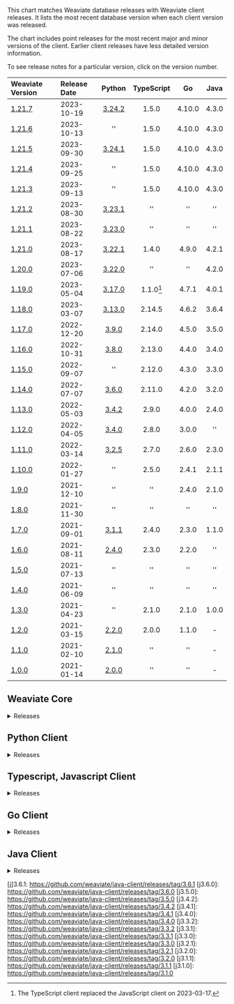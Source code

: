 This chart matches Weaviate database releases with Weaviate client releases. It
lists the most recent database version when each client version was released.

The chart includes point releases for the most recent major and minor versions
of the client. Earlier client releases have less detailed version information.

To see release notes for a particular version, click on the version number.

|Weaviate Version|Release Date|Python|TypeScript|Go|Java|
|:-|:-|:-:|:-:|:-:|:-:|
|[1.21.7][c1.21.7]|2023-10-19|[3.24.2][p3.24.2]|1.5.0|4.10.0|4.3.0|
|[1.21.6][c1.21.6]|2023-10-13|''|1.5.0|4.10.0|4.3.0|
|[1.21.5][c1.21.5]|2023-09-30|[3.24.1][p3.24.1]|1.5.0|4.10.0|4.3.0|
|[1.21.4][c1.21.4]|2023-09-25|''|1.5.0|4.10.0|4.3.0|
|[1.21.3][c1.21.3]|2023-09-13|''|1.5.0|4.10.0|4.3.0|
|[1.21.2][c1.21.2]|2023-08-30|[3.23.1][p3.23.1]| '' | '' | '' |
|[1.21.1][c1.21.1]|2023-08-22|[3.23.0][p3.23.0]| '' | '' | '' |
|[1.21.0][c1.21.0]|2023-08-17|[3.22.1][p3.22.1]|1.4.0|4.9.0|4.2.1|
|[1.20.0][c1.20.0]|2023-07-06|[3.22.0][p3.22.0]| '' | '' |4.2.0|
|[1.19.0][c1.19.0]|2023-05-04|[3.17.0][p3.17.0]|1.1.0[^1]|4.7.1|4.0.1|
|[1.18.0][c1.18.0]|2023-03-07|[3.13.0][p3.13.0]|2.14.5|4.6.2|3.6.4|
|[1.17.0][c1.17.0]|2022-12-20|[3.9.0][p3.9.0]|2.14.0|4.5.0|3.5.0|
|[1.16.0][c1.16.0]|2022-10-31|[3.8.0][p3.8.0]|2.13.0|4.4.0|3.4.0|
|[1.15.0][c1.15.0]|2022-09-07| '' |2.12.0|4.3.0|3.3.0|
|[1.14.0][c1.14.0]|2022-07-07|[3.6.0][p3.6.0]|2.11.0|4.2.0|3.2.0|
|[1.13.0][c1.13.0]|2022-05-03|[3.4.2][p3.4.2]|2.9.0|4.0.0|2.4.0|
|[1.12.0][c1.12.0]|2022-04-05|[3.4.0][p3.4.0]|2.8.0|3.0.0| '' |
|[1.11.0][c1.11.0]|2022-03-14|[3.2.5][p3.2.5]|2.7.0|2.6.0|2.3.0|
|[1.10.0][c1.10.0]|2022-01-27| '' |2.5.0|2.4.1|2.1.1|
|[1.9.0][c1.9.0]|2021-12-10| '' | '' |2.4.0|2.1.0|
|[1.8.0][c1.8.0]|2021-11-30| '' | '' | '' | '' |
|[1.7.0][c1.7.0]|2021-09-01|[3.1.1][p3.1.1]|2.4.0|2.3.0|1.1.0|
|[1.6.0][c1.6.0]|2021-08-11|[2.4.0][p2.4.0]|2.3.0|2.2.0| '' |
|[1.5.0][c1.5.0]|2021-07-13| '' | '' | '' | '' |
|[1.4.0][c1.4.0]|2021-06-09| '' | '' | '' | '' |
|[1.3.0][c1.3.0]|2021-04-23| '' |2.1.0|2.1.0|1.0.0|
|[1.2.0][c1.2.0]|2021-03-15|[2.2.0][p2.2.0]|2.0.0|1.1.0|-|
|[1.1.0][c1.1.0]|2021-02-10|[2.1.0][p2.1.0]| '' | '' |-|
|[1.0.0][c1.0.0]|2021-01-14|[2.0.0][p2.0.0]| '' | '' |-|

[^1]: The TypeScript client replaced the JavaScript client on 2023-03-17.

## Weaviate Core

<details>
  <summary>Releases</summary>

  |Weaviate Version|Release Date|
  |:-|:-|
  |[1.21.7][c1.21.7]|2023-10-19|
  |[1.21.6][c1.21.6]|2023-10-13|
  |[1.21.5][c1.21.5]|2023-09-30|
  |[1.21.4][c1.21.4]|2023-09-25|
  |[1.21.3][c1.21.3]|2023-09-13|
  |[1.21.2][c1.21.2]|2023-08-30|
  |[1.21.1][c1.21.1]|2023-08-22|
  |[1.21.0][c1.21.0]|2023-08-17|
  |[1.20.6][c1.20.6]|2023-08-22|
  |[1.20.5][c1.20.5]|2023-08-05|
  |[1.20.4][c1.20.4]|2023-08-01|
  |[1.20.3][c1.20.3]|2023-07-26|
  |[1.20.2][c1.20.2]|2023-07-19|
  |[1.20.1][c1.20.1]|2023-07-13|
  |[1.20.0][c1.20.0]|2023-07-06|
  |[1.19.13][c1.19.13]|2023-08-22|
  |[1.19.12][c1.19.12]|2023-07-06|
  |[1.19.11][c1.19.11]|2023-06-29|
  |[1.19.10][c1.19.10]|2023-06-28|
  |[1.19.9][c1.19.9]|2023-06-22|
  |[1.19.8][c1.19.8]|2023-06-14|
  |[1.19.7][c1.19.7]|2023-06-12|
  |[1.19.6][c1.19.6]|2023-05-24|
  |[1.19.5][c1.19.5]|2023-05-18|
  |[1.19.4][c1.19.4]|2023-05-17|
  |[1.19.3][c1.19.3]|2023-05-12|
  |[1.19.2][c1.19.2]|2023-05-11|
  |[1.19.1][c1.19.1]|2023-05-10|
  |[1.19.0][c1.19.0]|2023-05-04|
  |[1.18.6][c1.18.6]|2023-08-22|
  |[1.18.5][c1.18.5]|2023-05-17|
  |[1.18.4][c1.18.4]|2023-04-24|
  |[1.18.3][c1.18.3]|2023-04-04|
  |[1.18.2][c1.18.2]|2023-03-24|
  |[1.18.1][c1.18.1]|2023-03-16|
  |[1.18.0][c1.18.0]|2023-03-07|
  |[1.17.6][c1.17.6]|2023-03-07|
  |[1.17.5][c1.17.5]|2023-02-28|
  |[1.17.4][c1.17.4]|2023-02-19|
  |[1.17.3][c1.17.3]|2023-02-07|
  |[1.17.2][c1.17.2]|2023-01-26|
  |[1.17.1][c1.17.1]|2023-01-17|
  |[1.17.0][c1.17.0]|2022-12-20|
  |[1.16.9][c1.16.9]|2022-12-18|
  |[1.16.8][c1.16.8]|2022-12-16|
  |[1.16.7][c1.16.7]|2022-12-15|
  |[1.16.6][c1.16.6]|2022-12-06|
  |[1.16.5][c1.16.5]|2022-11-21|
  |[1.16.4][c1.16.4]|2022-11-18|
  |[1.16.3][c1.16.3]|2022-11-15|
  |[1.16.2][c1.16.2]|2022-11-15|
  |[1.16.1][c1.16.1]|2022-11-10|
  |[1.16.0][c1.16.0]|2022-10-31|
  |[1.15.5][c1.15.5]|2022-10-18|
  |[1.15.4][c1.15.4]|2022-10-11|
  |[1.15.3][c1.15.3]|2022-09-28|
  |[1.15.2][c1.15.2]|2022-09-26|
  |[1.15.1][c1.15.1]|2022-09-21|
  |[1.15.0][c1.15.0]|2022-09-07|
  |[1.14.1][c1.14.1]|2022-07-08|
  |[1.14.0][c1.14.0]|2022-07-07|
  |[1.13.2][c1.13.2]|2022-05-20|
  |[1.13.1][c1.13.1]|2022-05-03|
  |[1.13.0][c1.13.0]|2022-05-03|
  |[1.12.2][c1.12.2]|2022-04-13|
  |[1.12.1][c1.12.1]|2022-04-07|
  |[1.12.0][c1.12.0]|2022-04-05|
  |[1.11.0][c1.11.0]|2022-03-14|
  |[1.10.1][c1.10.1]|2022-02-01|
  |[1.10.0][c1.10.0]|2022-01-27|
  |[1.9.1][c1.9.1]|2022-01-19|
  |[1.9.0][c1.9.0]|2021-12-10|
  |[1.8.0][c1.8.0]|2021-11-30|
  |[1.7.2][c1.7.2]|2021-09-28|
  |[1.7.1][c1.7.1]|2021-09-17|
  |[1.7.0][c1.7.0]|2021-09-01|
  |[1.6.0][c1.6.0]|2021-08-11|
  |[1.5.2][c1.5.2]|2021-08-10|
  |[1.5.1][c1.5.1]|2021-07-29|
  |[1.5.0][c1.5.0]|2021-07-13|
  |[1.4.1][c1.4.1]|2021-06-15|
  |[1.4.0][c1.4.0]|2021-06-09|
  |[1.3.0][c1.3.0]|2021-04-23|
  |[1.2.1][c1.2.1]|2021-03-25|
  |[1.2.0][c1.2.0]|2021-03-15|
  |[1.1.0][c1.1.0]|2021-02-10|
  |[1.0.4][c1.0.0]|2021-02-01|
  |[1.0.3][c1.0.0]|2021-01-15|
  |[1.0.2][c1.0.0]|2021-01-14|
  |[1.0.1][c1.0.0]|2021-01-14|
  |[1.0.0][c1.0.0]|2021-01-14|

</details>

## Python Client

<details>
  <summary>Releases</summary>

   |Client Version|Release Date|
   |:-|:-|
   |[3.24.2][p3.24.2]|2023-10-04|
   |[3.24.1][p3.24.1]|2023-09-11|
   |[3.23.2][p3.23.2]|2023-08-29|
   |[3.23.1][p3.23.1]|2023-08-25|
   |[3.23.0][p3.23.0]|2023-08-22|
   |[3.22.1][p3.22.1]|2023-07-10|
   |[3.22.0][p3.22.0]|2023-07-06|
   |[3.21.0][p3.21.0]|2023-06-18|
   |[3.20.1][p3.20.1]|2023-06-14|
   |[3.20.0][p3.20.0]|2023-06-12|
   |[3.19.2][p3.19.2]|2023-05-25|
   |[3.19.1][p3.19.1]|2023-05-18|
   |[3.19.0][p3.19.0]|2023-05-18|
   |[3.18.0][p3.18.0]|2023-05-09|
   |[3.17.1][p3.17.1]|2023-05-08|
   |[3.17.0][p3.17.0]|2023-05-04|
   |[3.16.2][p3.16.2]|2023-04-26|
   |[3.16.1][p3.16.1]|2023-04-24|
   |[3.16.0][p3.16.0]|2023-04-24|
   |[3.15.6][p3.15.6]|2023-04-15|
   |[3.15.5][p3.15.5]|2023-04-09|
   |[3.15.4][p3.15.4]|2023-04-08|
   |[3.15.3][p3.15.3]|2023-03-23|
   |[3.15.2][p3.15.2]|2023-03-15|
   |[3.15.1][p3.15.1]|2023-03-13|
   |[3.15.0][p3.15.0]|2023-03-12|
   |[3.14.0][p3.14.0]|2023-03-07|
   |[3.13.0][p3.13.0]|2023-03-02|
   |[3.12.0][p3.12.0]|2023-02-24|
   |[3.11.0][p3.11.0]|2023-01-20|
   |[3.10.0][p3.10.0]|2022-12-21|
   |[3.9.0][p3.9.0]|2022-11-09|
   |[3.8.0][p3.8.0]|2022-09-07|
   |[3.7.0][p3.7.0]|2022-07-29|
   |[3.6.0][p3.6.0]|2022-07-06|
   |[3.5.1][p3.5.1]|2022-05-18|
   |[3.5.0][p3.5.0]|2022-05-08|
   |[3.4.2][p3.4.2]|2022-04-12|
   |[3.4.1][p3.4.1]|2022-04-06|
   |[3.4.0][p3.4.0]|2022-04-04|
   |[3.2.5][p3.2.5]|2021-10-26|
   |[3.2.4][p3.2.4]|2021-10-26|
   |[3.2.3][p3.2.3]|2021-10-13|
   |[3.2.2][p3.2.2]|2021-09-27|
   |[3.2.1][p3.2.1]|2021-09-02|
   |[3.2.0][p3.2.0]|2021-09-02|
   |[3.1.1][p3.1.1]|2021-08-24|
   |[3.1.0][p3.1.0]|2021-08-17|
   |[3.0.0][p3.0.0]|2021-08-17|
   |[2.5.0][p2.5.0]|2021-06-03|
   |[2.4.0][p2.4.0]|2021-04-23|
   |[2.3.0][p2.3.0]|2021-03-26|
   |[2.2.0][p2.2.0]|2021-02-17|
   |[2.1.0][p2.1.0]|2021-02-08|
   |[2.0.0][p2.0.0]|2021-01-11|

</details>

## Typescript, Javascript Client

<details>
  <summary>Releases</summary>
  World!
</details>

## Go Client

<details>
  <summary>Releases</summary>

   |Client Version|Release Date|
   |:-|:-|
  |[4.10.0][g4.10.0]|2023-08-22|
  |[4.9.0][g4.9.0]|2023-07-06|
  |[4.8.1][g4.8.1]|2023-05-26|
  |[4.8.0][g4.8.0]|2023-05-05|
  |[4.7.1][g4.7.1]|2023-04-14|
  |[4.7.0][g4.7.0]|2023-04-03|
  |[4.6.4][g4.6.4]|2023-03-25|
  |[4.6.3][g4.6.3]|2023-03-14|
  |[4.6.2][g4.6.2]|2023-03-07|
  |[4.6.1][g4.6.1]|2023-02-01|
  |[4.6.0][g4.6.0]|2023-02-01|
  |[4.5.2][g4.5.2]|2023-01-19|
  |[4.5.1][g4.5.1]|2023-01-17|
  |[4.5.0][g4.5.0]|2022-12-20|
  |[4.4.0][g4.4.0]|2022-10-31|
  |[4.3.1][g4.3.1]|2022-09-27|
  |[4.3.0][g4.3.0]|2022-09-07|
  |[4.2.1][g4.2.1]|2022-07-12|
  |[4.2.0][g4.2.0]|2022-07-07|
  |[4.1.0][g4.1.0]|2022-05-25|
  |[4.0.0][g4.0.0]|2022-05-03|
  |[3.0.0][g3.0.0]|2022-04-05|
  |[2.6.2][g2.6.2]|2022-10-31|
  |[2.6.1][g2.6.1]|2022-05-04|
  |[2.6.0][g2.6.0]|2022-03-11|
  |[2.5.0][g2.5.0]|2022-02-01|
  |[2.4.1][g2.4.1]|2021-12-15|
  |[2.4.0][g2.4.0]|2021-11-30|
  |[2.3.0][g2.3.0]|2021-08-31|
  |[2.2.0][g2.2.0]|2021-06-07|
  |[2.1.0][g2.1.0]|2021-04-23|
  |[2.0.1][g2.0.1]|2021-03-25|
  |[2.0.0][g2.0.0]|2021-03-23|
  |[1.1.2][g1.1.2]|2022-10-31|
  |[1.1.1][g1.1.1]|2022-05-04|

</details>

## Java Client

<details>
  <summary>Releases</summary>

  |[4.3.0][j4.3.0]|2023-08-22|
  |[4.2.1][j4.2.1]|2023-07-26|
  |[4.2.0][j4.2.0]|2023-07-06|
  |[4.1.2][j4.1.2]|2023-05-26|
  |[4.1.1][j4.1.1]|2023-05-21|
  |[4.1.0][j4.1.0]|2023-05-05|
  |[4.0.2][j4.0.2]|2023-03-28|
  |[4.0.1][j4.0.1]|2023-03-16|
  |[4.0.0][j4.0.0]|2023-03-14|
  |[3.6.5][j3.6.5]|2023-03-13|
  |[3.6.4][j3.6.4]|2023-03-07|
  |[3.6.3][j3.6.3]|2023-03-01|
  |[3.6.2][j3.6.2]|2023-02-23|
  |[3.6.1][j3.6.1]|2023-02-22|
  |[3.6.0][j3.6.0]|2023-02-09|
  |[3.5.0][j3.5.0]|2022-12-20|
  |[3.4.2][j3.4.2]|2022-11-21|
  |[3.4.1][j3.4.1]|2022-11-18|
  |[3.4.0][j3.4.0]|2022-10-31|
  |[3.3.2][j3.3.2]|2022-10-29|
  |[3.3.1][j3.3.1]|2022-09-29|
  |[3.3.0][j3.3.0]|2022-09-07|
  |[3.2.1][j3.2.1]|2022-07-12|
  |[3.2.0][j3.2.0]|2022-07-07|
  |[3.1.1][j3.1.1]|2022-06-02|
  |[3.1.0][j3.1.0]|2022-05-25|

</details>


[comment]: # ( core links )

[c1.21.7]: https://github.com/weaviate/weaviate/releases/tag/v1.21.7
[c1.21.6]: https://github.com/weaviate/weaviate/releases/tag/v1.21.6
[c1.21.5]: https://github.com/weaviate/weaviate/releases/tag/v1.21.5
[c1.21.4]: https://github.com/weaviate/weaviate/releases/tag/v1.21.4
[c1.21.3]: https://github.com/weaviate/weaviate/releases/tag/v1.21.3
[c1.21.2]: https://github.com/weaviate/weaviate/releases/tag/v1.21.2
[c1.21.1]: https://github.com/weaviate/weaviate/releases/tag/v1.21.1
[c1.21.0]: https://github.com/weaviate/weaviate/releases/tag/v1.21.0
[c1.20.6]: https://github.com/weaviate/weaviate/releases/tag/v1.20.6
[c1.20.5]: https://github.com/weaviate/weaviate/releases/tag/v1.20.5
[c1.20.4]: https://github.com/weaviate/weaviate/releases/tag/v1.20.4
[c1.20.3]: https://github.com/weaviate/weaviate/releases/tag/v1.20.3
[c1.20.2]: https://github.com/weaviate/weaviate/releases/tag/v1.20.2
[c1.20.1]: https://github.com/weaviate/weaviate/releases/tag/v1.20.1
[c1.20.0]: https://github.com/weaviate/weaviate/releases/tag/v1.20.0
[c1.19.13]: https://github.com/weaviate/weaviate/releases/tag/v1.19.13
[c1.19.12]: https://github.com/weaviate/weaviate/releases/tag/v1.19.12
[c1.19.11]: https://github.com/weaviate/weaviate/releases/tag/v1.19.11
[c1.19.10]: https://github.com/weaviate/weaviate/releases/tag/v1.19.10
[c1.19.9]: https://github.com/weaviate/weaviate/releases/tag/v1.19.9
[c1.19.8]: https://github.com/weaviate/weaviate/releases/tag/v1.19.8
[c1.19.7]: https://github.com/weaviate/weaviate/releases/tag/v1.19.7
[c1.19.6]: https://github.com/weaviate/weaviate/releases/tag/v1.19.6
[c1.19.5]: https://github.com/weaviate/weaviate/releases/tag/v1.19.5
[c1.19.4]: https://github.com/weaviate/weaviate/releases/tag/v1.19.4
[c1.19.3]: https://github.com/weaviate/weaviate/releases/tag/v1.19.3
[c1.19.2]: https://github.com/weaviate/weaviate/releases/tag/v1.19.2
[c1.19.1]: https://github.com/weaviate/weaviate/releases/tag/v1.19.1
[c1.19.0]: https://github.com/weaviate/weaviate/releases/tag/v1.19.0
[c1.18.6]: https://github.com/weaviate/weaviate/releases/tag/v1.18.6
[c1.18.5]: https://github.com/weaviate/weaviate/releases/tag/v1.18.5
[c1.18.4]: https://github.com/weaviate/weaviate/releases/tag/v1.18.4
[c1.18.3]: https://github.com/weaviate/weaviate/releases/tag/v1.18.3
[c1.18.2]: https://github.com/weaviate/weaviate/releases/tag/v1.18.2
[c1.18.1]: https://github.com/weaviate/weaviate/releases/tag/v1.18.1
[c1.18.0]: https://github.com/weaviate/weaviate/releases/tag/v1.18.0
[c1.17.6]: https://github.com/weaviate/weaviate/releases/tag/v1.17.6
[c1.17.5]: https://github.com/weaviate/weaviate/releases/tag/v1.17.5
[c1.17.4]: https://github.com/weaviate/weaviate/releases/tag/v1.17.4
[c1.17.3]: https://github.com/weaviate/weaviate/releases/tag/v1.17.3
[c1.17.2]: https://github.com/weaviate/weaviate/releases/tag/v1.17.2
[c1.17.1]: https://github.com/weaviate/weaviate/releases/tag/v1.17.1
[c1.17.0]: https://github.com/weaviate/weaviate/releases/tag/v1.17.0
[c1.16.9]: https://github.com/weaviate/weaviate/releases/tag/v1.16.9
[c1.16.8]: https://github.com/weaviate/weaviate/releases/tag/v1.16.8
[c1.16.7]: https://github.com/weaviate/weaviate/releases/tag/v1.16.7
[c1.16.6]: https://github.com/weaviate/weaviate/releases/tag/v1.16.6
[c1.16.5]: https://github.com/weaviate/weaviate/releases/tag/v1.16.5
[c1.16.4]: https://github.com/weaviate/weaviate/releases/tag/v1.16.4
[c1.16.3]: https://github.com/weaviate/weaviate/releases/tag/v1.16.3
[c1.16.2]: https://github.com/weaviate/weaviate/releases/tag/v1.16.2
[c1.16.1]: https://github.com/weaviate/weaviate/releases/tag/v1.16.1
[c1.16.0]: https://github.com/weaviate/weaviate/releases/tag/v1.16.0
[c1.15.5]: https://github.com/weaviate/weaviate/releases/tag/v1.15.5
[c1.15.4]: https://github.com/weaviate/weaviate/releases/tag/v1.15.4
[c1.15.3]: https://github.com/weaviate/weaviate/releases/tag/v1.15.3
[c1.15.2]: https://github.com/weaviate/weaviate/releases/tag/v1.15.2
[c1.15.1]: https://github.com/weaviate/weaviate/releases/tag/v1.15.1
[c1.15.0]: https://github.com/weaviate/weaviate/releases/tag/v1.15.0
[c1.14.1]: https://github.com/weaviate/weaviate/releases/tag/v1.14.1
[c1.14.0]: https://github.com/weaviate/weaviate/releases/tag/v1.14.0
[c1.13.2]: https://github.com/weaviate/weaviate/releases/tag/v1.13.2
[c1.13.1]: https://github.com/weaviate/weaviate/releases/tag/v1.13.1
[c1.13.0]: https://github.com/weaviate/weaviate/releases/tag/v1.13.0
[c1.12.2]: https://github.com/weaviate/weaviate/releases/tag/v1.12.2
[c1.12.1]: https://github.com/weaviate/weaviate/releases/tag/v1.12.1
[c1.12.0]: https://github.com/weaviate/weaviate/releases/tag/v1.12.0
[c1.11.0]: https://github.com/weaviate/weaviate/releases/tag/v1.11.0
[c1.10.1]: https://github.com/weaviate/weaviate/releases/tag/v1.10.1
[c1.10.0]: https://github.com/weaviate/weaviate/releases/tag/v1.10.0
[c1.9.1]: https://github.com/weaviate/weaviate/releases/tag/v1.9.1
[c1.9.0]: https://github.com/weaviate/weaviate/releases/tag/v1.9.0
[c1.8.0]: https://github.com/weaviate/weaviate/releases/tag/v1.8.0
[c1.7.2]: https://github.com/weaviate/weaviate/releases/tag/v1.7.2
[c1.7.1]: https://github.com/weaviate/weaviate/releases/tag/v1.7.1
[c1.7.0]: https://github.com/weaviate/weaviate/releases/tag/v1.7.0
[c1.6.0]: https://github.com/weaviate/weaviate/releases/tag/v1.6.0
[c1.5.2]: https://github.com/weaviate/weaviate/releases/tag/v1.5.2
[c1.5.1]: https://github.com/weaviate/weaviate/releases/tag/v1.5.1
[c1.5.0]: https://github.com/weaviate/weaviate/releases/tag/v1.5.0
[c1.4.1]: https://github.com/weaviate/weaviate/releases/tag/v1.4.1
[c1.4.0]: https://github.com/weaviate/weaviate/releases/tag/v1.4.0
[c1.3.0]: https://github.com/weaviate/weaviate/releases/tag/v1.3.0
[c1.2.1]: https://github.com/weaviate/weaviate/releases/tag/v1.2.1
[c1.2.0]: https://github.com/weaviate/weaviate/releases/tag/v1.2.0
[c1.1.0]: https://github.com/weaviate/weaviate/releases/tag/v1.1.0
[c1.0.0]: https://github.com/weaviate/weaviate/releases/tag/v1.0.0

[comment]: # ( python client links )

[p3.24.2]: https://github.com/weaviate/weaviate-python-client/releases/tag/v3.24.2
[p3.24.1]: https://github.com/weaviate/weaviate-python-client/releases/tag/v3.24.1
[p3.24.0]: https://github.com/weaviate/weaviate-python-client/releases/tag/v3.24.0
[p3.23.2]: https://github.com/weaviate/weaviate-python-client/releases/tag/v3.23.2
[p3.23.1]: https://github.com/weaviate/weaviate-python-client/releases/tag/v3.23.1
[p3.23.0]: https://github.com/weaviate/weaviate-python-client/releases/tag/v3.23.0
[p3.22.1]: https://github.com/weaviate/weaviate-python-client/releases/tag/v3.22.1
[p3.22.0]: https://github.com/weaviate/weaviate-python-client/releases/tag/v3.22.0
[p3.21.0]: https://github.com/weaviate/weaviate-python-client/releases/tag/v3.21.0
[p3.20.1]: https://github.com/weaviate/weaviate-python-client/releases/tag/v3.20.1
[p3.20.0]: https://github.com/weaviate/weaviate-python-client/releases/tag/v3.20.0
[p3.19.2]: https://github.com/weaviate/weaviate-python-client/releases/tag/v3.19.2
[p3.19.1]: https://github.com/weaviate/weaviate-python-client/releases/tag/v3.19.1
[p3.19.0]: https://github.com/weaviate/weaviate-python-client/releases/tag/v3.19.0
[p3.18.0]: https://github.com/weaviate/weaviate-python-client/releases/tag/v3.19.0
[p3.17.1]: https://github.com/weaviate/weaviate-python-client/releases/tag/v3.17.1
[p3.17.0]: https://github.com/weaviate/weaviate-python-client/releases/tag/v3.17.0
[p3.16.2]: https://github.com/weaviate/weaviate-python-client/releases/tag/v3.16.2
[p3.16.1]: https://github.com/weaviate/weaviate-python-client/releases/tag/v3.16.1
[p3.16.0]: https://github.com/weaviate/weaviate-python-client/releases/tag/v3.16.0
[p3.15.6]: https://github.com/weaviate/weaviate-python-client/releases/tag/v3.15.6
[p3.15.5]: https://github.com/weaviate/weaviate-python-client/releases/tag/v3.15.5
[p3.15.4]: https://github.com/weaviate/weaviate-python-client/releases/tag/v3.15.4
[p3.15.3]: https://github.com/weaviate/weaviate-python-client/releases/tag/v3.15.3
[p3.15.2]: https://github.com/weaviate/weaviate-python-client/releases/tag/v3.15.2
[p3.15.1]: https://github.com/weaviate/weaviate-python-client/releases/tag/v3.15.1
[p3.15.0]: https://github.com/weaviate/weaviate-python-client/releases/tag/v3.15.0
[p3.14.0]: https://github.com/weaviate/weaviate-python-client/releases/tag/v3.14.0
[p3.13.0]: https://github.com/weaviate/weaviate-python-client/releases/tag/v3.13.0
[p3.12.0]: https://github.com/weaviate/weaviate-python-client/releases/tag/v3.12.0
[p3.11.0]: https://github.com/weaviate/weaviate-python-client/releases/tag/v3.11.0
[p3.10.0]: https://github.com/weaviate/weaviate-python-client/releases/tag/v3.10.0
[p3.9.0]: https://github.com/weaviate/weaviate-python-client/releases/tag/v3.9.0
[p3.8.0]: https://github.com/weaviate/weaviate-python-client/releases/tag/v3.8.0
[p3.7.0]: https://github.com/weaviate/weaviate-python-client/releases/tag/v3.7.0
[p3.6.0]: https://github.com/weaviate/weaviate-python-client/releases/tag/v3.6.0
[p3.5.1]: https://github.com/weaviate/weaviate-python-client/releases/tag/v3.5.1
[p3.5.0]: https://github.com/weaviate/weaviate-python-client/releases/tag/v3.5.0
[p3.4.2]: https://github.com/weaviate/weaviate-python-client/releases/tag/v3.4.2
[p3.4.1]: https://github.com/weaviate/weaviate-python-client/releases/tag/v3.4.1
[p3.4.0]: https://github.com/weaviate/weaviate-python-client/releases/tag/v3.4.0
[p3.2.5]: https://github.com/weaviate/weaviate-python-client/releases/tag/v3.2.5
[p3.2.4]: https://github.com/weaviate/weaviate-python-client/releases/tag/v3.2.4
[p3.2.3]: https://github.com/weaviate/weaviate-python-client/releases/tag/v3.2.3
[p3.2.2]: https://github.com/weaviate/weaviate-python-client/releases/tag/v3.2.2
[p3.2.1]: https://github.com/weaviate/weaviate-python-client/releases/tag/v3.2.1
[p3.2.0]: https://github.com/weaviate/weaviate-python-client/releases/tag/v3.2.0
[p3.1.1]: https://github.com/weaviate/weaviate-python-client/releases/tag/v3.1.1
[p3.1.0]: https://github.com/weaviate/weaviate-python-client/releases/tag/v3.1.0
[p3.0.0]: https://github.com/weaviate/weaviate-python-client/releases/tag/v3.0.0
[p2.5.0]: https://github.com/weaviate/weaviate-python-client/releases/tag/v2.5.0
[p2.4.0]: https://github.com/weaviate/weaviate-python-client/releases/tag/v2.4.0
[p2.3.0]: https://github.com/weaviate/weaviate-python-client/releases/tag/v2.3.0
[p2.2.0]: https://github.com/weaviate/weaviate-python-client/releases/tag/v2.2.0
[p2.1.0]: https://github.com/weaviate/weaviate-python-client/releases/tag/v2.1.0
[p2.0.0]: https://github.com/weaviate/weaviate-python-client/releases/tag/v2.0.0

[comment]: # ( go client links )

[g4.10.0]: https://github.com/weaviate/weaviate-go-client/releases/tag/4.10.0
[g4.9.0]: https://github.com/weaviate/weaviate-go-client/releases/tag/4.9.0
[g4.8.1]: https://github.com/weaviate/weaviate-go-client/releases/tag/4.8.1
[g4.8.0]: https://github.com/weaviate/weaviate-go-client/releases/tag/4.8.0
[g4.7.1]: https://github.com/weaviate/weaviate-go-client/releases/tag/4.7.1
[g4.7.0]: https://github.com/weaviate/weaviate-go-client/releases/tag/4.7.0
[g4.6.4]: https://github.com/weaviate/weaviate-go-client/releases/tag/4.6.4
[g4.6.3]: https://github.com/weaviate/weaviate-go-client/releases/tag/4.6.3
[g4.6.2]: https://github.com/weaviate/weaviate-go-client/releases/tag/4.6.2
[g4.6.1]: https://github.com/weaviate/weaviate-go-client/releases/tag/4.6.1
[g4.6.0]: https://github.com/weaviate/weaviate-go-client/releases/tag/4.6.0
[g4.5.2]: https://github.com/weaviate/weaviate-go-client/releases/tag/4.5.2
[g4.5.1]: https://github.com/weaviate/weaviate-go-client/releases/tag/4.5.1
[g4.5.0]: https://github.com/weaviate/weaviate-go-client/releases/tag/4.5.0
[g4.4.0]: https://github.com/weaviate/weaviate-go-client/releases/tag/4.4.0
[g4.3.1]: https://github.com/weaviate/weaviate-go-client/releases/tag/4.3.1
[g4.3.0]: https://github.com/weaviate/weaviate-go-client/releases/tag/4.3.0
[g4.2.1]: https://github.com/weaviate/weaviate-go-client/releases/tag/4.2.1
[g4.2.0]: https://github.com/weaviate/weaviate-go-client/releases/tag/4.2.0
[g4.1.0]: https://github.com/weaviate/weaviate-go-client/releases/tag/4.1.0
[g4.0.0]: https://github.com/weaviate/weaviate-go-client/releases/tag/4.0.0
[g3.0.0]: https://github.com/weaviate/weaviate-go-client/releases/tag/3.0.0
[g2.6.2]: https://github.com/weaviate/weaviate-go-client/releases/tag/2.6.2
[g2.6.1]: https://github.com/weaviate/weaviate-go-client/releases/tag/2.6.1
[g2.6.0]: https://github.com/weaviate/weaviate-go-client/releases/tag/2.6.0
[g2.5.0]: https://github.com/weaviate/weaviate-go-client/releases/tag/2.5.0
[g2.4.1]: https://github.com/weaviate/weaviate-go-client/releases/tag/2.4.1
[g2.4.0]: https://github.com/weaviate/weaviate-go-client/releases/tag/2.4.0
[g2.3.0]: https://github.com/weaviate/weaviate-go-client/releases/tag/2.3.0
[g2.2.0]: https://github.com/weaviate/weaviate-go-client/releases/tag/2.2.0
[g2.1.0]: https://github.com/weaviate/weaviate-go-client/releases/tag/2.1.0
[g2.0.1]: https://github.com/weaviate/weaviate-go-client/releases/tag/2.0.1
[g2.0.0]: https://github.com/weaviate/weaviate-go-client/releases/tag/2.0.0
[g1.1.2]: https://github.com/weaviate/weaviate-go-client/releases/tag/1.1.2
[g1.1.1]: https://github.com/weaviate/weaviate-go-client/releases/tag/1.1.1

[comment]: # ( javascript typescript client links )


[comment]: # ( java client links )

[j4.3.0]: https://github.com/weaviate/java-client/releases/tag/4.3.0
[j4.2.1]: https://github.com/weaviate/java-client/releases/tag/4.2.1
[j4.2.0]: https://github.com/weaviate/java-client/releases/tag/4.2.0
[j4.1.2]: https://github.com/weaviate/java-client/releases/tag/4.1.2
[j4.1.1]: https://github.com/weaviate/java-client/releases/tag/4.1.1
[j4.1.0]: https://github.com/weaviate/java-client/releases/tag/4.1.0
[j4.0.2]: https://github.com/weaviate/java-client/releases/tag/4.0.2
[j4.0.1]: https://github.com/weaviate/java-client/releases/tag/4.0.1
[j4.0.0]: https://github.com/weaviate/java-client/releases/tag/4.0.0
[j3.6.5]: https://github.com/weaviate/java-client/releases/tag/3.6.5
[j3.6.4]: https://github.com/weaviate/java-client/releases/tag/3.5.4
[j3.6.3]: https://github.com/weaviate/java-client/releases/tag/3.6.3
[j3.6.2]: https://github.com/weaviate/java-client/releases/tag/3.6.2
[j]3.6.1: https://github.com/weaviate/java-client/releases/tag/3.6.1
[j3.6.0]: https://github.com/weaviate/java-client/releases/tag/3.6.0
[j3.5.0]: https://github.com/weaviate/java-client/releases/tag/3.5.0
[j3.4.2]: https://github.com/weaviate/java-client/releases/tag/3.4.2
[j3.4.1]: https://github.com/weaviate/java-client/releases/tag/3.4.1
[j3.4.0]: https://github.com/weaviate/java-client/releases/tag/3.4.0
[j3.3.2]: https://github.com/weaviate/java-client/releases/tag/3.3.2
[j3.3.1]: https://github.com/weaviate/java-client/releases/tag/3.3.1
[j3.3.0]: https://github.com/weaviate/java-client/releases/tag/3.3.0
[j3.2.1]: https://github.com/weaviate/java-client/releases/tag/3.2.1
[j3.2.0]: https://github.com/weaviate/java-client/releases/tag/3.2.0
[j3.1.1]: https://github.com/weaviate/java-client/releases/tag/3.1.1
[j3.1.0]: https://github.com/weaviate/java-client/releases/tag/3.1.0